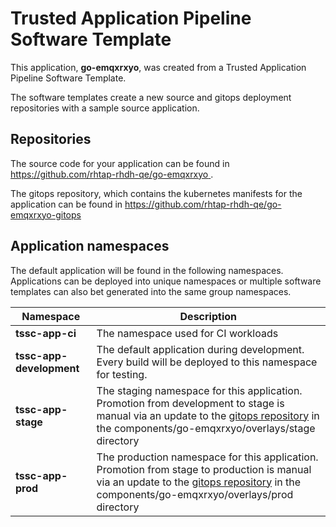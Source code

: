 # Trusted Application Pipeline Software Template

This application, **go-emqxrxyo**, was created from a Trusted Application Pipeline Software Template.

The software templates create a new source and gitops deployment repositories with a sample source application. 

## Repositories

The source code for your application can be found in [https://github.com/rhtap-rhdh-qe/go-emqxrxyo ](https://github.com/rhtap-rhdh-qe/go-emqxrxyo ).
 
The gitops repository, which contains the kubernetes manifests for the application can be found in 
[https://github.com/rhtap-rhdh-qe/go-emqxrxyo-gitops ](https://github.com/rhtap-rhdh-qe/go-emqxrxyo-gitops ) 

## Application namespaces 

The default application will be found in the following namespaces. Applications can be deployed into unique namespaces or multiple software templates can also bet generated into the same group namespaces.  

|  Namespace   |  Description   |  
| -------- | -------- |
| **tssc-app-ci** | The namespace used for CI workloads |
| **tssc-app-development** | The default application during development. Every build will be deployed to this namespace for testing. |
| **tssc-app-stage** | The staging namespace for this application. Promotion from development to stage is manual via an update to the [gitops repository](https://github.com/rhtap-rhdh-qe/go-emqxrxyo-gitops ) in the components/go-emqxrxyo/overlays/stage directory |
| **tssc-app-prod** | The production namespace for this application. Promotion from stage to production is manual via an update to the [gitops repository](https://github.com/rhtap-rhdh-qe/go-emqxrxyo-gitops ) in the components/go-emqxrxyo/overlays/prod directory |